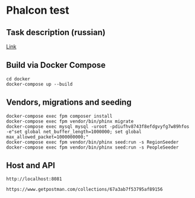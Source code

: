# Phalcon test #

## Task description (russian) ##
[Link](https://github.com/harmakit/phalcon-test/blob/master/task.pdf)

## Build via Docker Compose ##

    cd docker
    docker-compose up --build
        
## Vendors, migrations and seeding ##
        
    docker-compose exec fpm composer install
    docker-compose exec fpm vendor/bin/phinx migrate
    docker-compose exec mysql mysql -uroot -pdiufhv8743f8efdgvyfg7w89hfos -e"set global net_buffer_length=1000000; set global max_allowed_packet=1000000000;"
    docker-compose exec fpm vendor/bin/phinx seed:run -s RegionSeeder
    docker-compose exec fpm vendor/bin/phinx seed:run -s PeopleSeeder

## Host and API ##
        
    http://localhost:8081
    
    https://www.getpostman.com/collections/67a3ab7f53795af89156
